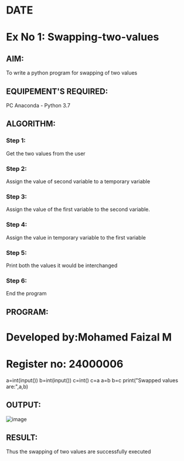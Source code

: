 # DATE
# Ex No 1: Swapping-two-values
## AIM:
To write a python program for swapping of two values
## EQUIPEMENT'S REQUIRED: 
PC
Anaconda - Python 3.7
## ALGORITHM: 
### Step 1:
Get the two values from the user
### Step 2: 
Assign the value of second variable to a temporary variable 
### Step 3: 
Assign the value of the first variable to the second variable.
### Step 4:  
Assign the value in temporary variable to the first variable
### Step 5: 
Print both the values it would be interchanged
### Step 6: 
End the program
## PROGRAM:

# Developed by:Mohamed Faizal M
# Register no: 24000006
a=int(input())
b=int(input())
c=int()
c=a
a=b
b=c
print("Swapped values are:",a,b)

## OUTPUT:
![image](https://github.com/user-attachments/assets/34867db9-4a9f-4816-a61e-c49809361ca9)



## RESULT:
Thus the swapping of two values are successfully executed



